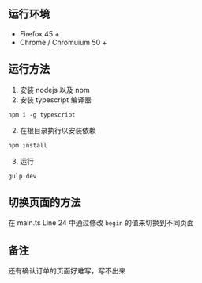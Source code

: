 ## 运行环境
* Firefox 45 +
* Chrome / Chromuium 50 +

## 运行方法
1. 安装 nodejs 以及 npm
2. 安装 typescript 编译器
```
npm i -g typescript
```

2. 在根目录执行以安装依赖
```
npm install
```
3. 运行
```
gulp dev
```

## 切换页面的方法
在 main.ts Line 24 中通过修改 `begin` 的值来切换到不同页面

## 备注
还有确认订单的页面好难写，写不出来